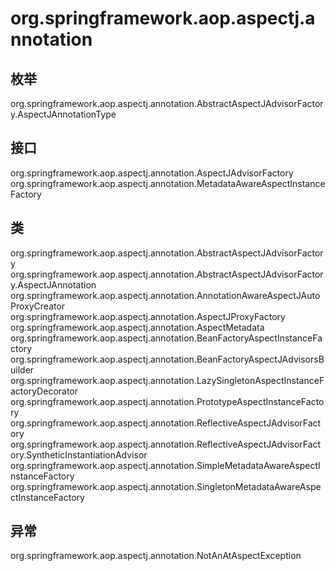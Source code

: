 # org.springframework.aop.aspectj.annotation

## 枚举

org.springframework.aop.aspectj.annotation.AbstractAspectJAdvisorFactory.AspectJAnnotationType

## 接口

org.springframework.aop.aspectj.annotation.AspectJAdvisorFactory
org.springframework.aop.aspectj.annotation.MetadataAwareAspectInstanceFactory

## 类

org.springframework.aop.aspectj.annotation.AbstractAspectJAdvisorFactory
org.springframework.aop.aspectj.annotation.AbstractAspectJAdvisorFactory.AspectJAnnotation<A extends Annotation>
org.springframework.aop.aspectj.annotation.AnnotationAwareAspectJAutoProxyCreator
org.springframework.aop.aspectj.annotation.AspectJProxyFactory
org.springframework.aop.aspectj.annotation.AspectMetadata
org.springframework.aop.aspectj.annotation.BeanFactoryAspectInstanceFactory
org.springframework.aop.aspectj.annotation.BeanFactoryAspectJAdvisorsBuilder
org.springframework.aop.aspectj.annotation.LazySingletonAspectInstanceFactoryDecorator
org.springframework.aop.aspectj.annotation.PrototypeAspectInstanceFactory
org.springframework.aop.aspectj.annotation.ReflectiveAspectJAdvisorFactory
org.springframework.aop.aspectj.annotation.ReflectiveAspectJAdvisorFactory.SyntheticInstantiationAdvisor
org.springframework.aop.aspectj.annotation.SimpleMetadataAwareAspectInstanceFactory
org.springframework.aop.aspectj.annotation.SingletonMetadataAwareAspectInstanceFactory

## 异常

org.springframework.aop.aspectj.annotation.NotAnAtAspectException




